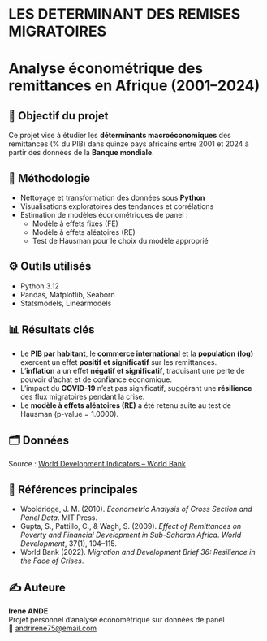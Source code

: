 # LES DETERMINANT DES REMISES MIGRATOIRES
# Analyse économétrique des remittances en Afrique (2001–2024)

## 🎯 Objectif du projet
Ce projet vise à étudier les **déterminants macroéconomiques** des remittances (% du PIB) dans quinze pays africains entre 2001 et 2024 à partir des données de la **Banque mondiale**.

## 🧠 Méthodologie
- Nettoyage et transformation des données sous **Python**
- Visualisations exploratoires des tendances et corrélations
- Estimation de modèles économétriques de panel :
  - Modèle à effets fixes (FE)
  - Modèle à effets aléatoires (RE)
  - Test de Hausman pour le choix du modèle approprié

## ⚙️ Outils utilisés
- Python 3.12  
- Pandas, Matplotlib, Seaborn  
- Statsmodels, Linearmodels  

## 📊 Résultats clés
- Le **PIB par habitant**, le **commerce international** et la **population (log)** exercent un effet **positif et significatif** sur les remittances.
- L’**inflation** a un effet **négatif et significatif**, traduisant une perte de pouvoir d’achat et de confiance économique.
- L’impact du **COVID-19** n’est pas significatif, suggérant une **résilience** des flux migratoires pendant la crise.
- Le **modèle à effets aléatoires (RE)** a été retenu suite au test de Hausman (p-value = 1.0000).

## 🗂️ Données
Source : [World Development Indicators – World Bank](https://databank.worldbank.org/source/world-development-indicators)

## 🧾 Références principales
- Wooldridge, J. M. (2010). *Econometric Analysis of Cross Section and Panel Data*. MIT Press.  
- Gupta, S., Pattillo, C., & Wagh, S. (2009). *Effect of Remittances on Poverty and Financial Development in Sub-Saharan Africa*. *World Development*, 37(1), 104–115.  
- World Bank (2022). *Migration and Development Brief 36: Resilience in the Face of Crises*.

## ✍️ Auteure
**Irene ANDE**  
Projet personnel d’analyse économétrique sur données de panel  
📧 andrirene75@email.com
